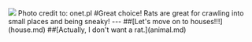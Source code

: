 <img src ="http://m.ocdn.eu/_m/f99d566f8799b5033226e94488001e8f,62,37.jpg"/>  
Photo credit to: onet.pl
#Great choice! Rats are great for crawling into small places and being sneaky!
---
##[Let's move on to houses!!!](house.md)
##[Actually, I don't want a rat.](animal.md)